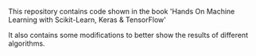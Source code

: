 This repository contains code shown in the book 'Hands On Machine Learning with Scikit-Learn, Keras & TensorFlow'

It also contains some modifications to better show the results of different algorithms.
